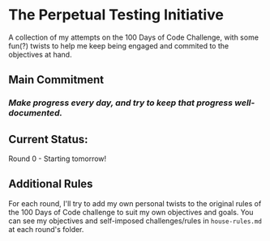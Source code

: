 # The Perpetual Testing Initiative

A collection of my attempts on the 100 Days of Code Challenge, with some fun(?) twists to help me keep being engaged and commited to the objectives at hand.

## Main Commitment

### *Make progress every day, and try to keep that progress well-documented.*

## Current Status:
Round 0 - Starting tomorrow!

## Additional Rules

For each round, I'll try to add my own personal twists to the original rules of the 100 Days of Code challenge to suit my own objectives and goals. You can see my objectives and self-imposed challenges/rules in `house-rules.md` at each round's folder.
